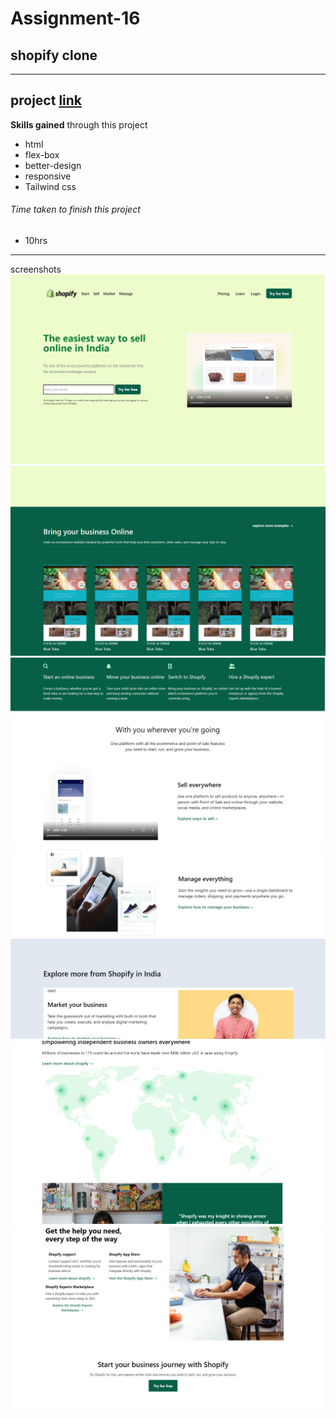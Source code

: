  
 # Assignment-16

 ## shopify clone

---

 ## project  [link](https://shopify-clone001.netlify.app/)


 **Skills gained** through this project
 - html
 - flex-box
 - better-design
 - responsive
 - Tailwind css 

 


###### Time taken to finish this project
- 10hrs

---
screenshots
![shopify clone](./screenshots/shopify%20clone%20(1).png)
![shopify clone](./screenshots/shopify%20clone%20(2).png)
![shopify clone](./screenshots/shopify%20clone%20(3).png)
![shopify clone](./screenshots/shopify%20clone%20(4).png)
![shopify clone](./screenshots/shopify%20clone%20(5).png)
![shopify clone](./screenshots/shopify%20clone%20(6).png)
